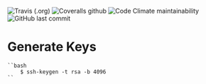 ![Travis (.org)](https://img.shields.io/travis/lenileiro/postgresDB.svg?style=for-the-badge)
![Coveralls github](https://img.shields.io/coveralls/github/lenileiro/postgresDB.svg?style=for-the-badge)
![Code Climate maintainability](https://img.shields.io/codeclimate/maintainability/lenileiro/postgresDB.svg?style=for-the-badge)
![GitHub last commit](https://img.shields.io/github/last-commit/lenileiro/postgresDB.svg?style=for-the-badge)

# Generate Keys
    ``bash
        $ ssh-keygen -t rsa -b 4096
    ``
